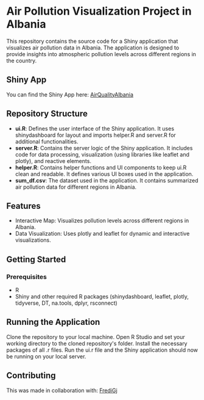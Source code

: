 # Air Pollution Visualization Project in Albania
This repository contains the source code for a Shiny application that visualizes air pollution data in Albania. The application is designed to provide insights into atmospheric pollution levels across different regions in the country.

## Shiny App
You can find the Shiny App here:
[AirQualityAlbania](https://albania.shinyapps.io/albaniaairpollution-master/)

## Repository Structure
- **ui.R**: Defines the user interface of the Shiny application. It uses shinydashboard for layout and imports helper.R and server.R for additional functionalities.
- **server.R**: Contains the server logic of the Shiny application. It includes code for data processing, visualization (using libraries like leaflet and plotly), and reactive elements.
- **helper.R**: Contains helper functions and UI components to keep ui.R clean and readable. It defines various UI boxes used in the application.
- **sum_df.csv**: The dataset used in the application. It contains summarized air pollution data for different regions in Albania.

## Features
- Interactive Map: Visualizes pollution levels across different regions in Albania.
- Data Visualization: Uses plotly and leaflet for dynamic and interactive visualizations.

## Getting Started
### Prerequisites
- R
- Shiny and other required R packages (shinydashboard, leaflet, plotly, tidyverse, DT, na.tools, dplyr, rsconnect)

## Running the Application
Clone the repository to your local machine.
Open R Studio and set your working directory to the cloned repository's folder.
Install the necessary packages of all .r files.
Run the ui.r file and the Shiny application should now be running on your local server.

## Contributing
This was made in collaboration with: [FrediGj](https://github.com/fredigj)

